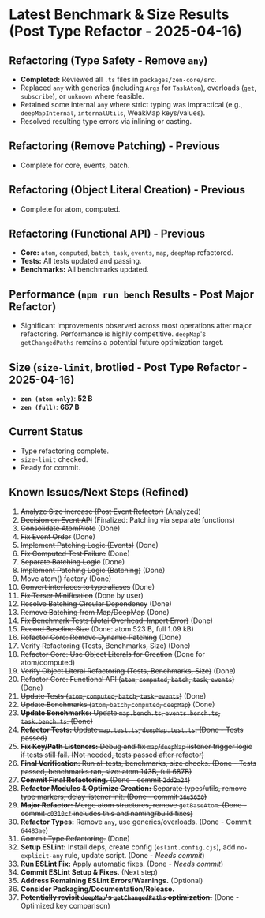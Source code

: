 # Latest Benchmark & Size Results (Post Type Refactor - 2025-04-16)

## Refactoring (Type Safety - Remove `any`)
- **Completed:** Reviewed all `.ts` files in `packages/zen-core/src`.
- Replaced `any` with generics (including `Args` for `TaskAtom`), overloads (`get`, `subscribe`), or `unknown` where feasible.
- Retained some internal `any` where strict typing was impractical (e.g., `deepMapInternal`, `internalUtils`, WeakMap keys/values).
- Resolved resulting type errors via inlining or casting.

## Refactoring (Remove Patching) - Previous
- Complete for core, events, batch.

## Refactoring (Object Literal Creation) - Previous
- Complete for atom, computed.

## Refactoring (Functional API) - Previous
- **Core:** `atom`, `computed`, `batch`, `task`, `events`, `map`, `deepMap` refactored.
- **Tests:** All tests updated and passing.
- **Benchmarks:** All benchmarks updated.

## Performance (`npm run bench` Results - Post Major Refactor)
- Significant improvements observed across most operations after major refactoring. Performance is highly competitive. `deepMap`'s `getChangedPaths` remains a potential future optimization target.

## Size (`size-limit`, brotlied - Post Type Refactor - 2025-04-16)
- **`zen (atom only)`**: **52 B**
- **`zen (full)`**: **667 B**

## Current Status
- Type refactoring complete.
- `size-limit` checked.
- Ready for commit.

## Known Issues/Next Steps (Refined)
1.  ~~Analyze Size Increase (Post Event Refactor)~~ (Analyzed)
2.  ~~Decision on Event API~~ (Finalized: Patching via separate functions)
3.  ~~Consolidate AtomProto~~ (Done)
4.  ~~Fix Event Order~~ (Done)
5.  ~~Implement Patching Logic (Events)~~ (Done)
6.  ~~Fix Computed Test Failure~~ (Done)
7.  ~~Separate Batching Logic~~ (Done)
8.  ~~Implement Patching Logic (Batching)~~ (Done)
9.  ~~Move atom() factory~~ (Done)
10. ~~Convert interfaces to type aliases~~ (Done)
11. ~~Fix Terser Minification~~ (Done by user)
12. ~~Resolve Batching Circular Dependency~~ (Done)
13. ~~Remove Batching from Map/DeepMap~~ (Done)
14. ~~Fix Benchmark Tests (Jotai Overhead, Import Error)~~ (Done)
15. ~~Record Baseline Size~~ (Done: atom 523 B, full 1.09 kB)
16. ~~Refactor Core: Remove Dynamic Patching~~ (Done)
17. ~~Verify Refactoring (Tests, Benchmarks, Size)~~ (Done)
18. ~~Refactor Core: Use Object Literals for Creation~~ (Done for atom/computed)
19. ~~Verify Object Literal Refactoring (Tests, Benchmarks, Size)~~ (Done)
20. ~~Refactor Core: Functional API (`atom`, `computed`, `batch`, `task`, `events`)~~ (Done)
21. ~~Update Tests (`atom`, `computed`, `batch`, `task`, `events`)~~ (Done)
22. ~~Update Benchmarks (`atom`, `batch`, `computed`, `deepMap`)~~ (Done)
23. ~~**Update Benchmarks:** Update `map.bench.ts`, `events.bench.ts`, `task.bench.ts`. (Done)~~
24. ~~**Refactor Tests:** Update `map.test.ts`, `deepMap.test.ts`. (Done - Tests passed)~~
25. ~~**Fix Key/Path Listeners:** Debug and fix `map`/`deepMap` listener trigger logic if tests still fail. (Not needed, tests passed after refactor)~~
26. ~~**Final Verification:** Run all tests, benchmarks, size checks. (Done - Tests passed, benchmarks ran, size: atom 143B, full 687B)~~
27. ~~**Commit Final Refactoring.** (Done - commit `2dd2a24`)~~
28. ~~**Refactor Modules & Optimize Creation:** Separate types/utils, remove type markers, delay listener init. (Done - commit `36e5650`)~~
29. ~~**Major Refactor:** Merge atom structures, remove `getBaseAtom`. (Done - commit `c0310cf` includes this and naming/build fixes)~~
30. **Refactor Types:** Remove `any`, use generics/overloads. (Done - Commit `64483ae`)
31. ~~Commit Type Refactoring.~~ (Done)
32. **Setup ESLint:** Install deps, create config (`eslint.config.cjs`), add `no-explicit-any` rule, update script. (Done - *Needs commit*)
33. **Run ESLint Fix:** Apply automatic fixes. (Done - *Needs commit*)
34. **Commit ESLint Setup & Fixes.** (Next step)
35. **Address Remaining ESLint Errors/Warnings.** (Optional)
36. **Consider Packaging/Documentation/Release.**
37. ~~**Potentially revisit `deepMap`'s `getChangedPaths` optimization.**~~ (Done - Optimized key comparison)